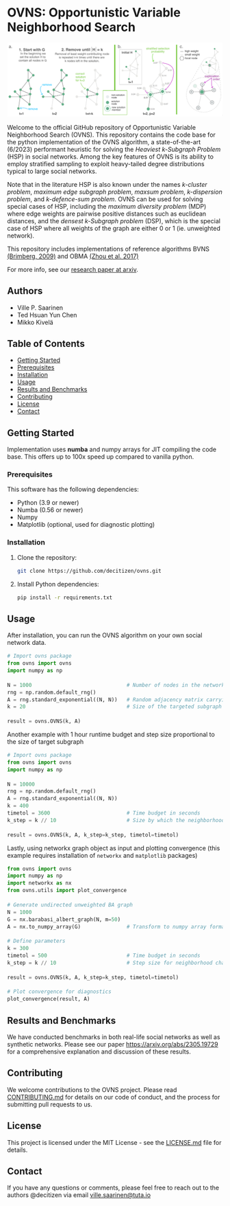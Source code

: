 # OVNS: Opportunistic Variable Neighborhood Search

![](ovns_operating_principles.png)

Welcome to the official GitHub repository of Opportunistic Variable Neighborhood Search (OVNS).
This repository contains the code base for the python implementation of the OVNS algorithm, a state-of-the-art (6/2023) performant heuristic for solving the *Heaviest k-Subgraph Problem* (HSP) in social networks. Among the key features of OVNS is its ability to employ stratified sampling to exploit heavy-tailed degree distributions typical to large social networks.

Note that in the literature HSP is also known under the names *k-cluster problem*, *maximum edge subgraph problem*, *maxsum problem*, *k-dispersion problem*, and *k-defence-sum problem*. OVNS can be used for solving special cases of HSP, including the *maximum diversity problem* (MDP) where edge weights are pairwise positive distances such as euclidean distances, and the *densest k-Subgraph problem* (DSP), which is the special case of HSP where all weights of the graph are either 0 or 1 (ie. unweighted network).

This repository includes implementations of reference algorithms BVNS [(Brimberg, 2009)](https://www.sciencedirect.com/science/article/pii/S0305054809000021) and OBMA [(Zhou et al. 2017)](https://ieeexplore.ieee.org/abstract/document/7864317/)

For more info, see our [research paper at arxiv](https://arxiv.org/abs/2305.19729).

## Authors
* Ville P. Saarinen
* Ted Hsuan Yun Chen
* Mikko Kivelä

## Table of Contents
- [Getting Started](#getting-started)
- [Prerequisites](#prerequisites)
- [Installation](#installation)
- [Usage](#usage)
- [Results and Benchmarks](#results-and-benchmarks)
- [Contributing](#contributing)
- [License](#license)
- [Contact](#contact)

## Getting Started

Implementation uses **numba** and numpy arrays for JIT compiling the code base. This offers up to 100x speed up compared to vanilla python.

### Prerequisites

This software has the following dependencies:

- Python (3.9 or newer)
- Numba (0.56 or newer)
- Numpy
- Matplotlib (optional, used for diagnostic plotting)

### Installation

1. Clone the repository:
    ```sh
    git clone https://github.com/decitizen/ovns.git
    ```

2. Install Python dependencies:
    ```sh
    pip install -r requirements.txt
    ```

## Usage

After installation, you can run the OVNS algorithm on your own social network data.

```python
# Import ovns package
from ovns import ovns
import numpy as np

N = 1000                               # Number of nodes in the network
rng = np.random.default_rng()
A = rng.standard_exponential((N, N))   # Random adjacency matrix carrying the weight information
k = 20                                 # Size of the targeted subgraph

result = ovns.OVNS(k, A)

```

Another example with 1 hour runtime budget and step size proportional to the size of target subgraph

```python
# Import ovns package
from ovns import ovns
import numpy as np

N = 10000
rng = np.random.default_rng()
A = rng.standard_exponential((N, N))
k = 400
timetol = 3600                         # Time budget in seconds
k_step = k // 10                       # Size by which the neighborhood change will be incremented

result = ovns.OVNS(k, A, k_step=k_step, timetol=timetol)

```

Lastly, using networkx graph object as input and plotting convergence (this example requires installation of `networkx` and `matplotlib` packages)

```python
from ovns import ovns
import numpy as np
import networkx as nx
from ovns.utils import plot_convergence

# Generate undirected unweighted BA graph
N = 1000
G = nx.barabasi_albert_graph(N, m=50)
A = nx.to_numpy_array(G)               # Transform to numpy array format

# Define parameters
k = 300
timetol = 500                          # Time budget in seconds
k_step = k // 10                       # Step size for neighborhood change

result = ovns.OVNS(k, A, k_step=k_step, timetol=timetol)

# Plot convergence for diagnostics
plot_convergence(result, A)

```

## Results and Benchmarks

We have conducted benchmarks in both real-life social networks as well as synthetic networks. Please see our paper https://arxiv.org/abs/2305.19729 for a comprehensive explanation and discussion of these results.

## Contributing

We welcome contributions to the OVNS project. Please read [CONTRIBUTING.md](CONTRIBUTING.md) for details on our code of conduct, and the process for submitting pull requests to us.

## License

This project is licensed under the MIT License - see the [LICENSE.md](LICENSE.md) file for details.

## Contact

If you have any questions or comments, please feel free to reach out to the authors @decitizen via email ville.saarinen@tuta.io

